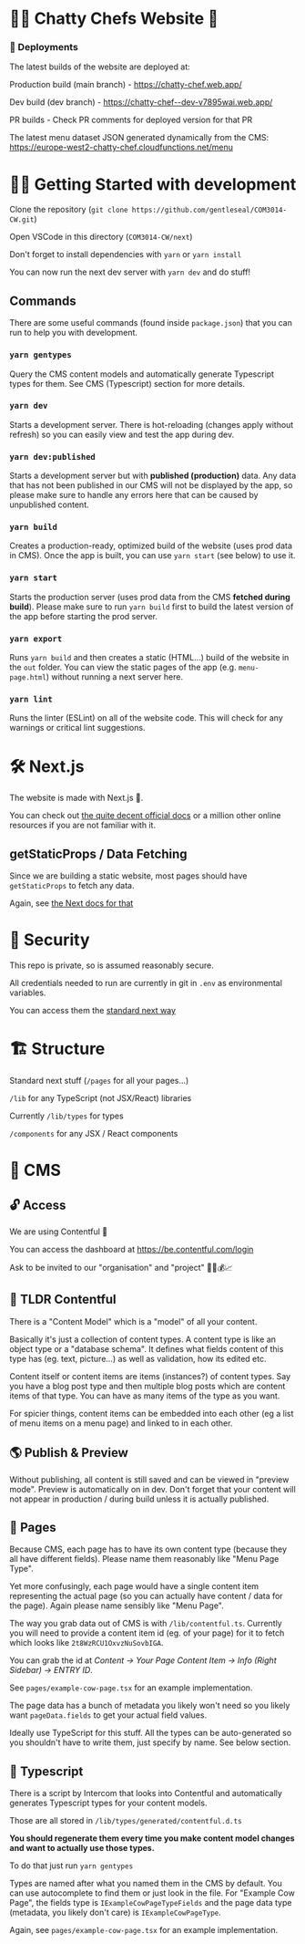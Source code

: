 # 👨‍🍳 Chatty Chefs Website 🍳

### 🚀 Deployments
The latest builds of the website are deployed at:

Production build (main branch) - https://chatty-chef.web.app/

Dev build (dev branch) - https://chatty-chef--dev-v7895wai.web.app/

PR builds - Check PR comments for deployed version for that PR

The latest menu dataset JSON generated dynamically from the CMS: https://europe-west2-chatty-chef.cloudfunctions.net/menu

# 👩‍💻 Getting Started with development

Clone the repository (`git clone https://github.com/gentleseal/COM3014-CW.git`)

Open VSCode in this directory (`COM3014-CW/next`)

Don't forget to install dependencies with `yarn` or `yarn install`

You can now run the next dev server with `yarn dev` and do stuff!

## Commands
There are some useful commands (found inside `package.json`) that you can run to help you with development.

### `yarn gentypes`
Query the CMS content models and automatically generate Typescript types for them. See CMS (Typescript) section for more details.

### `yarn dev`
Starts a development server. There is hot-reloading (changes apply without refresh) so you can easily view and test the app during dev. 

### `yarn dev:published`
Starts a development server but with **published (production)** data. Any data that has not been published in our CMS will not be displayed by the app, so please make sure to handle any errors here that can be caused by unpublished content.

### `yarn build`
Creates a production-ready, optimized build of the website (uses prod data in CMS). Once the app is built, you can use `yarn start` (see below) to use it.

### `yarn start`
Starts the production server (uses prod data from the CMS **fetched during build**). Please make sure to run `yarn build` first to build the latest version of the app before starting the prod server.

### `yarn export`
Runs `yarn build` and then creates a static (HTML...) build of the website in the `out` folder. You can view the static pages of the app (e.g. `menu-page.html`) without running a next server here.

### `yarn lint`
Runs the linter (ESLint) on all of the website code. This will check for any warnings or critical lint suggestions.
# 🛠️ Next.js
The website is made with Next.js 🤯.

You can check out [the quite decent official docs](https://nextjs.org/docs/getting-started) or a million other online resources if you are not familiar with it.
## getStaticProps / Data Fetching
Since we are building a static website, most pages should have `getStaticProps` to fetch any data.

Again, see [the Next docs for that](https://nextjs.org/docs/basic-features/data-fetching/overview)

# 🤫 Security
This repo is private, so is assumed reasonably secure.

All credentials needed to run are currently in git in `.env` as environmental variables.

You can access them the [standard next way](https://nextjs.org/docs/basic-features/environment-variables)

# 🏗️ Structure
Standard next stuff (`/pages` for all your pages...)

`/lib` for any TypeScript (not JSX/React) libraries

Currently `/lib/types` for types

`/components` for any JSX / React components

# 📝 CMS
## 🔓 Access
We are using Contentful 📝

You can access the dashboard at https://be.contentful.com/login

Ask to be invited to our "organisation" and "project" 👨‍💼💰📈 

## 🏃 TLDR Contentful
There is a "Content Model" which is a "model" of all your content.

Basically it's just a collection of content types. A content type is like an object type or a "database schema". It defines what fields content of this type has (eg. text, picture...) as well as validation, how its edited etc.

Content itself or content items are items (instances?) of content types. Say you have a blog post type and then multiple blog posts which are content items of that type. You can have as many items of the type as you want.

For spicier things, content items can be embedded into each other (eg a list of menu items on a menu page) and linked to in each other.

## 🌎 Publish & Preview
Without publishing, all content is still saved and can be viewed in "preview mode". Preview is automatically on in dev. Don't forget that your content will not appear in production / during build unless it is actually published.
## 📄 Pages
Because CMS, each page has to have its own content type (because they all have different fields). Please name them reasonably like "Menu Page Type". 

Yet more confusingly, each page would have a single content item representing the actual page (so you can actually have content / data for the page). Again please name sensibly like "Menu Page".

The way you grab data out of CMS is with `/lib/contentful.ts`. Currently you will need to provide a content item id (eg. of your page) for it to fetch which looks like `2t8WzRCU1OxvzNuSovbIGA`. 

You can grab the id at *Content -> Your Page Content Item -> Info (Right Sidebar) -> ENTRY ID*. 

See `pages/example-cow-page.tsx` for an example implementation.

The page data has a bunch of metadata you likely won't need so you likely want `pageData.fields` to get your actual field values.

Ideally use TypeScript for this stuff. All the types can be auto-generated so you shouldn't have to write them, just specify by name. See below section.

## 🧙 Typescript
There is a script by Intercom that looks into Contentful and automatically generates Typescript types for your content models.

Those are all stored in `/lib/types/generated/contentful.d.ts`

**You should regenerate them every time you make content model changes and want to actually use those types.**

To do that just run `yarn gentypes`

Types are named after what you named them in the CMS by default. You can use autocomplete to find them or just look in the file. For "Example Cow Page", the fields type is `IExampleCowPageTypeFields` and the page data type (metadata, you likely don't care) is `IExampleCowPageType`.

Again, see `pages/example-cow-page.tsx` for an example implementation.

